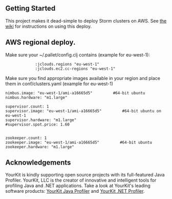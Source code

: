 ## Getting Started

This project makes it dead-simple to deploy Storm clusters on AWS. See [the wiki](https://github.com/nathanmarz/storm-deploy/wiki) for instructions on using this deploy.

## AWS regional deploy.

Make sure your ~/.pallet/config.clj contains (example for eu-west-1):
```
             :jclouds.regions "eu-west-1"
             :jclouds.ec2.cc-regions "eu-west-1"
```

Make sure you find appropriate images available in your region and place them in conf/clusters.yaml (example for eu-west-1)
```
nimbus.image: "eu-west-1/ami-a16665d5"         #64-bit ubuntu
nimbus.hardware: "m1.large"

supervisor.count: 1
supervisor.image: "eu-west-1/ami-a16665d5"         #64-bit ubuntu on eu-west-1
supervisor.hardware: "m1.large"
#supervisor.spot.price: 1.60


zookeeper.count: 1
zookeeper.image: "eu-west-1/ami-a16665d5"         #64-bit ubuntu
zookeeper.hardware: "m1.large"
```

## Acknowledgements

YourKit is kindly supporting open source projects with its full-featured Java Profiler. YourKit, LLC is the creator of innovative and intelligent tools for profiling Java and .NET applications. Take a look at YourKit's leading software products: [YourKit Java Profiler](http://www.yourkit.com/java/profiler/index.jsp) and [YourKit .NET Profiler](http://www.yourkit.com/.net/profiler/index.jsp).

